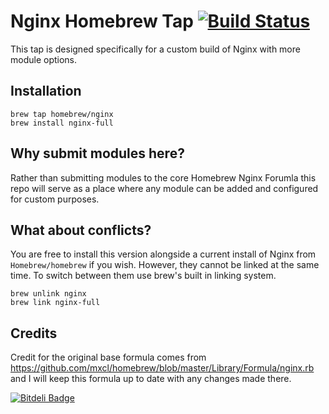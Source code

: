 # Nginx Homebrew Tap  [![Build Status](https://travis-ci.org/Homebrew/homebrew-nginx.png?branch=master)](https://travis-ci.org/Homebrew/homebrew-nginx)

This tap is designed specifically for a custom build of Nginx with more module options.


## Installation

    brew tap homebrew/nginx
    brew install nginx-full


## Why submit modules here?

Rather than submitting modules to the core Homebrew Nginx Forumla this repo will serve as a place where any module can be added and configured for custom purposes.


## What about conflicts?

You are free to install this version alongside a current install of Nginx from `Homebrew/homebrew` if you wish. However, they cannot be linked at the same time. To switch between them use brew's built in linking system.

    brew unlink nginx
    brew link nginx-full

## Credits

Credit for the original base formula comes from https://github.com/mxcl/homebrew/blob/master/Library/Formula/nginx.rb and I will keep this formula up to date with any changes made there.


[![Bitdeli Badge](https://d2weczhvl823v0.cloudfront.net/marcqualie/homebrew-nginx/trend.png)](https://bitdeli.com/free "Bitdeli Badge")


